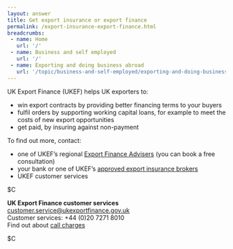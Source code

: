 ```yaml
---
layout: answer
title: Get export insurance or export finance
permalink: /export-insurance-export-finance.html
breadcrumbs:
 - name: Home
   url: '/'
 - name: Business and self employed
   url: '/'
 - name: Exporting and doing business abroad
   url: '/topic/business-and-self-employed/exporting-and-doing-business-abroad.html'
---
```


UK Export Finance (UKEF) helps UK exporters to:

- win export contracts by providing better financing terms to your buyers
- fulfil orders by supporting working capital loans, for example to meet the costs of new export opportunities
- get paid, by insuring against non-payment 

To find out more, contact:

- one of UKEF’s regional [Export Finance Advisers](https://www.gov.uk/government/publications/uk-regional-export-finance-advisors) (you can book a free consultation)
- your bank or one of UKEF’s [approved export insurance brokers](https://www.gov.uk/government/publications/uk-export-finance-insurance-list-of-approved-brokers/export-insurance-approved-brokers)  
- UKEF customer services


$C

**UK Export Finance customer services**   
<customer.service@ukexportfinance.gov.uk>   
Customer services: +44 (0)20 7271 8010   
Find out about [call charges](/call-charges) 

$C
